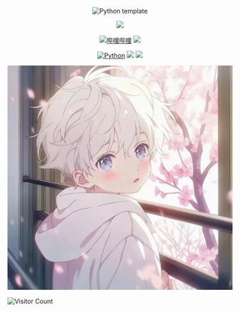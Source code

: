 <div id="title" align=center>

![Python template][github-sub-title:img]

![](https://github-readme-stats.vercel.app/api?username=MegSopern&locale=cn&line_height=33&show_icons=true&hide=&theme=dracula&rank_icon=default)

[![哔哩哔哩](https://img.shields.io/badge/%E5%93%94%E5%93%A9%E5%93%94%E5%93%A9-MegSu-FB7299)](https://m.bilibili.com/space/424292951)
[![](https://img.shields.io/badge/video-YouTube-red)]()

[![Python](https://img.shields.io/badge/code-Python-3776AB?logo=python&logoColor=FFD43B)](https://docs.microsoft.com/zh-cn/windows/python)
![](https://img.shields.io/badge/性格-开朗-FFA500) 
![](https://img.shields.io/badge/爱好-二次元-FF9FF3)

</div>

![头像](image/头像.jpg)

![Visitor Count](https://profile-counter.glitch.me/MegSopern/count.svg)

[github-sub-title:img]: https://readme-typing-svg.herokuapp.com?font=Segoe+Script&center=true&lines=MEG

